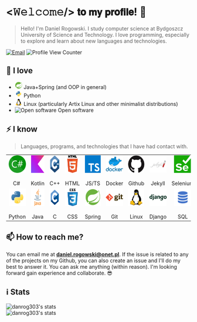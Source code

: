 # <𝚆𝚎𝚕𝚌𝚘𝚖𝚎/> 𝘁𝗼 𝗺𝘆 𝗽𝗿𝗼𝗳𝗶𝗹𝗲! 👋
 
> Hello! I'm Daniel Rogowski. I study computer science at Bydgoszcz University of Science and Technology. I love programming, especially to explore and learn about new languages and technologies.

[![Email](https://img.shields.io/badge/Email-daniel.rogowski@onet.pl-blue.svg)](mailto:daniel.rogowski@onet.pl)
![Profile View Counter](https://komarev.com/ghpvc/?username=danrog303&color=blue)


## 💙 I love
- <img width="20" src="https://raw.githubusercontent.com/github/explore/master/topics/spring/spring.png" alt="Spring" /> Java+Spring (and OOP in general)
- <img width="20" src="https://raw.githubusercontent.com/github/explore/master/topics/python/python.png" alt="Python" /> Python
- <img width="20" src="https://raw.githubusercontent.com/github/explore/master/topics/linux/linux.png" alt="Linux" /> Linux (particularly Artix Linux and other minimalist distributions)
- <img width="20" src="https://user-images.githubusercontent.com/32397526/148283632-682e20a0-1e5b-4da9-94b7-c8f881a3eba1.png" alt="Open software" /> Open software

## ⚡ I know
> Languages, programs, and technologies that I have had contact with.
<table>
    <tr>
        <td align="center" width="96">
            <div>
                <img src="https://raw.githubusercontent.com/github/explore/master/topics/csharp/csharp.png" width="48" height="48" alt="C#" />
            </div>
            <br>C#&nbsp;
        </td>
        <td align="center" width="96">
            <div>
                <img src="https://raw.githubusercontent.com/github/explore/master/topics/kotlin/kotlin.png" width="48" height="48" alt="Kotlin" />
            </div>
            <br>Kotlin
        </td>
        <td align="center" width="96">
            <div>
                <img src="https://raw.githubusercontent.com/github/explore/master/topics/cpp/cpp.png" width="48" height="48" alt="C++" />
            </div>
            <br>C++
        </td>
        <td align="center" width="96">
            <div>
                <img src="https://raw.githubusercontent.com/github/explore/master/topics/html/html.png" width="48" height="48" alt="HTML" />
            </div>
            <br>HTML
        </td>
        <td align="center" width="96">
            <div>
                <img src="https://raw.githubusercontent.com/github/explore/master/topics/typescript/typescript.png" width="48" height="48" alt="JS" />
            </div>
            <br>JS/TS
        </td>
        <td align="center" width="96">
            <div>
                <img src="https://raw.githubusercontent.com/github/explore/master/topics/docker/docker.png" width="48" height="48" alt="Docker" />
            </div>
            <br>Docker
        </td>
        <td align="center" width="96">
            <div>
                <img src="https://raw.githubusercontent.com/github/explore/master/topics/github/github.png" width="48" height="48" alt="Github" />
            </div>
            <br>Github
        </td>
        <td align="center" width="96">
            <div>
                <img src="https://raw.githubusercontent.com/github/explore/master/topics/jekyll/jekyll.png" width="48" height="48" alt="Jekyll" />
            </div>
            <br>Jekyll
        </td>
        <td align="center" width="96">
            <div>
                <img src="https://raw.githubusercontent.com/github/explore/master/topics/selenium/selenium.png" width="48" height="48" alt="Selenium" />
            </div>
            <br>Selenium
        </td>
        <td align="center" width="96">
            <div>
                <img src="https://raw.githubusercontent.com/github/explore/master/topics/aws/aws.png" width="48" height="48" alt="AWS" />
            </div>
            <br>AWS
        </td>
    </tr>
    <tr>
        <td align="center" width="96">
            <div>
                <img src="https://raw.githubusercontent.com/github/explore/master/topics/python/python.png" width="48" height="48" alt="Python" />
            </div>
            <br>Python
        </td>
        <td align="center" width="96">
            <div>
                <img src="https://raw.githubusercontent.com/github/explore/master/topics/java/java.png" width="48" height="48" alt="Java" />
            </div>
            <br>Java
        </td>
        <td align="center" width="96">
            <div>
                <img src="https://raw.githubusercontent.com/github/explore/master/topics/c/c.png" width="48" height="48" alt="C" />
            </div>
            <br>C
        </td>
        <td align="center" width="96">
            <div>
                <img src="https://raw.githubusercontent.com/github/explore/master/topics/css/css.png" width="48" height="48" alt="CSS" />
            </div>
            <br>CSS
        </td>
        <td align="center" width="96">
            <div>
                <img src="https://raw.githubusercontent.com/github/explore/master/topics/spring/spring.png" width="48" height="48" alt="Spring" />
            </div>
            <br>Spring
        </td>
        <td align="center" width="96">
            <div>
                <img src="https://raw.githubusercontent.com/github/explore/master/topics/git/git.png" width="48" height="48" alt="Git" />
            </div>
            <br>Git
        </td>
        <td align="center" width="96">
            <div>
                <img src="https://raw.githubusercontent.com/github/explore/master/topics/linux/linux.png" width="48" height="48" alt="Linux" />
            </div>
            <br>Linux
        </td>
        <td align="center" width="96">
            <div>
                <img src="https://raw.githubusercontent.com/github/explore/master/topics/django/django.png" width="48" height="48" alt="Django" />
            </div>
            <br>Django
        </td>
        <td align="center" width="96">
            <div>
                <img src="https://raw.githubusercontent.com/github/explore/master/topics/sql/sql.png" width="48" height="48" alt="SQL" />
            </div>
            <br>SQL
        </td>
        <td align="center" width="96">
            <div>
                <img src="https://raw.githubusercontent.com/github/explore/master/topics/angular/angular.png" width="48" height="48" alt="Angular" />
            </div>
            <br>Angular
        </td>
    </tr>
</table>

## 📫 How to reach me?
You can email me at **daniel.rogowski@onet.pl**.
If the issue is related to any of the projects on my Github,
you can also create an issue and I'll do my best to answer it.
You can ask me anything (within reason). I'm looking forward gain
experience and collaborate. 😎

## ℹ Stats
<p><img align="left" width="349" src="https://github-readme-stats.vercel.app/api/top-langs?username=danrog303&show_icons=true&locale=en&layout=compact" alt="danrog303's stats" /></p>
<p><img align="left" width="349" src="https://github-readme-stats.vercel.app/api?username=danrog303&show_icons=true&locale=en" alt="danrog303's stats" /></p>
